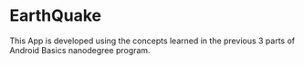 # EarthQuake

This App is developed using the concepts learned in the previous 3 parts of Android Basics nanodegree program.
